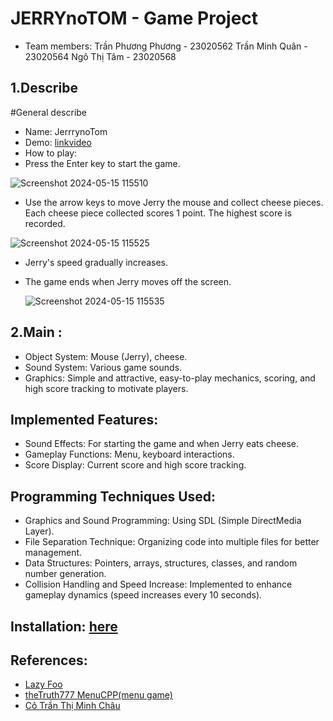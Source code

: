
# JERRYnoTOM - Game Project
- Team members:
Trần Phương Phương - 23020562
Trần Minh Quân - 23020564
Ngô Thị Tâm - 23020568

## 1.Describe

#General describe
- Name: JerrrynoTom
- Demo:
  [linkvideo](https://www.youtube.com/watch?v=CN5traPBbyM)
- How to play:
-  Press the Enter key to start the game.
  
  ![Screenshot 2024-05-15 115510](https://github.com/Tran8811/JerrynoTom/assets/140888846/72259d86-5c12-4700-8cca-3ef6ec27e234)

-  Use the arrow keys to move Jerry the mouse and collect cheese pieces. Each cheese piece collected scores 1 point. The highest score is recorded.
  
  ![Screenshot 2024-05-15 115525](https://github.com/Tran8811/JerrynoTom/assets/140888846/0d67217a-8ce9-4fb9-9dd7-2fdfbde5e68a)

- Jerry's speed gradually increases.
- The game ends when Jerry moves off the screen.
  
  ![Screenshot 2024-05-15 115535](https://github.com/Tran8811/JerrynoTom/assets/140888846/69be7bf7-6afa-4dcc-9582-39f80b430dd5)

## 2.Main :
- Object System: Mouse (Jerry), cheese.
- Sound System: Various game sounds.
- Graphics: Simple and attractive, easy-to-play mechanics, scoring, and high score tracking to motivate players.
  
## Implemented Features:
- Sound Effects: For starting the game and when Jerry eats cheese.
- Gameplay Functions: Menu, keyboard interactions.
- Score Display: Current score and high score tracking.
  
## Programming Techniques Used:
- Graphics and Sound Programming: Using SDL (Simple DirectMedia Layer).
- File Separation Technique: Organizing code into multiple files for better management.
- Data Structures: Pointers, arrays, structures, classes, and random number generation.
- Collision Handling and Speed Increase: Implemented to enhance gameplay dynamics (speed increases every 10 seconds).

## Installation: [here](https://drive.google.com/drive/folders/1pCqoopNQGSgkD4lf6aCV4uBs4E9CZjW4?usp=sharing)

## References:
- [Lazy Foo](https://lazyfoo.net/tutorials/SDL)
- [theTruth777 MenuCPP(menu game)](https://github.com/theTruth777/MenuCPP)
- [Cô Trần Thị Minh Châu](https://docs.google.com/document/d/1FZ3jTqHxtyZznNWiJmmve0zYu_aSliUqLP2OsMcdehQ/edit?fbclid=IwZXh0bgNhZW0CMTAAAR0byTVeqq-ZCCAoD1X5dWca1eSd_7uPjJkxfQrxEYfizpTF8l64rD9jjnc_aem_AcfdAnAbpeXAP2njtRn9eAp09DJS3UWvO90X-Ik_2WYTOCorxDM4NiIVUvQ30NfpPVUBxn_EAS4IAbdVtIPOC7DZ)

